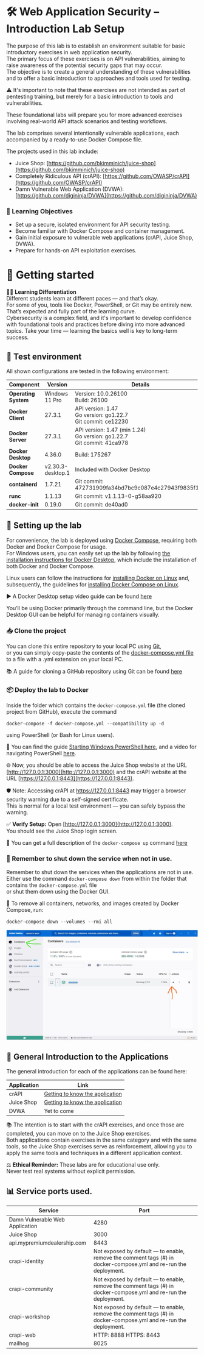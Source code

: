 ﻿# 🛠️ Web Application Security – Introduction Lab Setup

The purpose of this lab is to establish an environment suitable for basic introductory exercises in web application security.  
The primary focus of these exercises is on API vulnerabilities, aiming to raise awareness of the potential security gaps that may occur.  
The objective is to create a general understanding of these vulnerabilities and to offer a basic introduction to approaches and tools used for testing.  
  
⚠️ It's important to note that these exercises are not intended as part of pentesting training, but merely for a basic introduction to tools and vulnerabilities.  
  
These foundational labs will prepare you for more advanced exercises involving real-world API attack scenarios and testing workflows.

The lab comprises several intentionally vulnerable applications, each accompanied by a ready-to-use Docker Compose file.

The projects used in this lab include:  
- Juice Shop: [https://github.com/bkimminich/juice-shop](https://github.com/bkimminich/juice-shop)  
- Completely Ridiculous API (crAPI): [https://github.com/OWASP/crAPI](https://github.com/OWASP/crAPI)  
- Damn Vulnerable Web Application (DVWA): [https://github.com/digininja/DVWA](https://github.com/digininja/DVWA)
  
### 🎯 Learning Objectives
- Set up a secure, isolated environment for API security testing.
- Become familiar with Docker Compose and container management.
- Gain initial exposure to vulnerable web applications (crAPI, Juice Shop, DVWA).
- Prepare for hands-on API exploitation exercises.

# 🚀 Getting started

👩‍🎓 **Learning Differentiation**  
Different students learn at different paces — and that’s okay.  
For some of you, tools like Docker, PowerShell, or Git may be entirely new. That’s expected and fully part of the learning curve.  
Cybersecurity is a complex field, and it's important to develop confidence with foundational tools and practices before diving into more advanced topics. Take your time — learning the basics well is key to long-term success.

## 🧪 Test environment

All shown configurations are tested in the following environment:

| Component            | Version           | Details                                                                     |
| -------------------- | ----------------- | --------------------------------------------------------------------------- |
| **Operating System** | Windows 11 Pro    | Version: 10.0.26100<br>Build: 26100                                         |
| **Docker Client**    | 27.3.1            | API version: 1.47<br>Go version: go1.22.7<br>Git commit: ce12230            |
| **Docker Server**    | 27.3.1            | API version: 1.47 (min 1.24)<br>Go version: go1.22.7<br>Git commit: 41ca978 |
| **Docker Desktop**   | 4.36.0            | Build: 175267                                                               |
| **Docker Compose**   | v2.30.3-desktop.1 | Included with Docker Desktop                                                |
| **containerd**       | 1.7.21            | Git commit: 472731909fa34bd7bc9c087e4c27943f9835f111                        |
| **runc**             | 1.1.13            | Git commit: v1.1.13-0-g58aa920                                              |
| **docker-init**      | 0.19.0            | Git commit: de40ad0                                                         |

## 🐳 Setting up the lab
For convenience, the lab is deployed using [Docker Compose](https://docs.docker.com/compose/), requiring both Docker and Docker Compose for usage.  
For Windows users, you can easily set up the lab by following [the installation instructions for Docker Desktop](https://docs.docker.com/desktop/install/windows-install/), which include the installation of both Docker and Docker Compose.
   
Linux users can follow the instructions for [installing Docker on Linux](https://docs.docker.com/desktop/install/linux-install/) and, subsequently, the guidelines for [installing Docker Compose on Linux](https://docs.docker.com/compose/install/linux/).

▶️ A Docker Desktop setup video guide can be found [here](https://www.youtube.com/watch?v=7y50rZItKCQ)

You’ll be using Docker primarily through the command line, but the Docker Desktop GUI can be helpful for managing containers visually.

### 📥 Clone the project
You can clone this entire repository to your local PC using [Git](https://git-scm.com/),  
or you can simply copy-paste the contents of the [docker-compose.yml file](./docker-compose.yml) to a file with a .yml extension on your local PC.

📚 A guide for cloning a GitHub repository using Git can be found [here](https://docs.github.com/en/repositories/creating-and-managing-repositories/cloning-a-repository)

### 📦 Deploy the lab to Docker
Inside the folder which contains the `docker-compose.yml` file (the cloned project from GitHub), execute the command  
```
docker-compose -f docker-compose.yml --compatibility up -d
```
using PowerShell (or Bash for Linux users).

🧭 You can find the guide [Starting Windows PowerShell here](https://learn.microsoft.com/en-us/powershell/scripting/windows-powershell/starting-windows-powershell?view=powershell-7.4), and a video for navigating PowerShell [here](https://www.youtube.com/watch?v=gd1GT5gfIPk).

🌐 Now, you should be able to access the Juice Shop website at the URL [http://127.0.0.1:3000](http://127.0.0.1:3000) and the crAPI website at the URL [https://127.0.0.1:8443](https://127.0.0.1:8443).  
  
🛡️ Note: Accessing crAPI at https://127.0.0.1:8443 may trigger a browser security warning due to a self-signed certificate.  
This is normal for a local test environment — you can safely bypass the warning.
  
✅ **Verify Setup:** Open [http://127.0.0.1:3000](http://127.0.0.1:3000).  
You should see the Juice Shop login screen.

🧰 You can get a full description of the `docker-compose up` command [here](https://docs.docker.com/engine/reference/commandline/compose_up/)

### 🔻 Remember to shut down the service when not in use.

Remember to shut down the services when the applications are not in use.  
Either use the command `docker-compose down` from within the folder that contains the `docker-compose.yml` file  
or shut them down using the Docker GUI.

🧹 To remove all containers, networks, and images created by Docker Compose, run:
```
docker-compose down --volumes --rmi all
```

![Shutdown the lab](./images/Shutdownthelab.jpg)

## 🧭 General Introduction to the Applications

The general introduction for each of the applications can be found here:

| Application  | Link  | 
|---|---|
|crAPI|[Getting to know the application](crAPI/1_Getting_To_Know_the_Application.md)|
|Juice Shop|[Getting to know the application](JuiceShop/1_Getting_To_Know_the_Application.md)|
|DVWA|Yet to come|

📚 The intention is to start with the crAPI exercises, and once those are completed, you can move on to the Juice Shop exercises.  
Both applications contain exercises in the same category and with the same tools, so the Juice Shop exercises serve as reinforcement, allowing you to apply the same tools and techniques in a different application context.

⚖️ **Ethical Reminder:** These labs are for educational use only.  
Never test real systems without explicit permission.

## 📊 Service ports used.

| Service  | Port  | 
|---|---|
| Damn Vulnerable Web Application  | 4280  |
| Juice Shop  | 3000  |
| api.mypremiumdealership.com | 8443  |
| crapi-identity| Not exposed by default — to enable, remove the comment tags (#) in docker-compose.yml and re-run the deployment. |
| crapi-community | Not exposed by default — to enable, remove the comment tags (#) in docker-compose.yml and re-run the deployment. |
| crapi-workshop  | Not exposed by default — to enable, remove the comment tags (#) in docker-compose.yml and re-run the deployment.|
| crapi-web | HTTP: 8888 HTTPS: 8443  |
| mailhog | 8025  |
